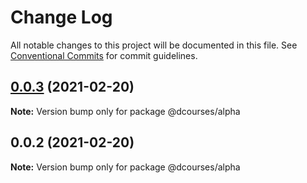 # Change Log

All notable changes to this project will be documented in this file.
See [Conventional Commits](https://conventionalcommits.org) for commit guidelines.

## [0.0.3](https://github.com/devjayantmalik/lerna-courses-monorepo/compare/@dcourses/alpha@0.0.2...@dcourses/alpha@0.0.3) (2021-02-20)

**Note:** Version bump only for package @dcourses/alpha





## 0.0.2 (2021-02-20)

**Note:** Version bump only for package @dcourses/alpha
